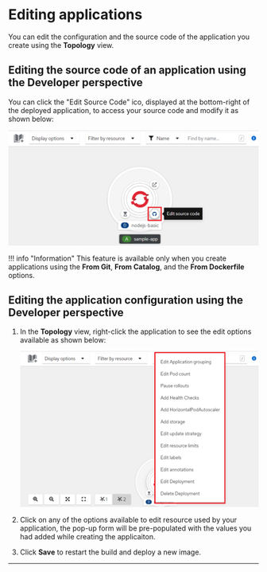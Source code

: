 # Editing applications

You can edit the configuration and the source code of the application you create
using the **Topology** view.

## Editing the source code of an application using the Developer perspective

You can click the "Edit Source Code" ico, displayed at the bottom-right of the
deployed application, to access your source code and modify it as shown below:

![Edit the source code of an application](images/edit-the-source-code-of-application.png)

!!! info "Information"
    This feature is available only when you create applications using the
    **From Git**, **From Catalog**, and the **From Dockerfile** options.

## Editing the application configuration using the Developer perspective

1. In the **Topology** view, right-click the application to see the edit options
available as shown below:

    ![Edit an application](images/edit-an-application.png)

2. Click on any of the options available to edit resource used by your application,
the pop-up form will be pre-populated with the values you had added while creating
the applicaiton.

3. Click **Save** to restart the build and deploy a new image.

---
